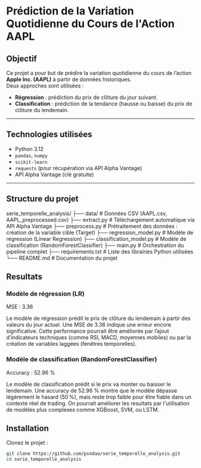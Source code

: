 # Prédiction de la Variation Quotidienne du Cours de l'Action AAPL



## Objectif

Ce projet a pour but de prédire la variation quotidienne du cours de l’action **Apple Inc. (AAPL)** à partir de données historiques.  
Deux approches sont utilisées :  
- **Régression** : prédiction du prix de clôture du jour suivant.
- **Classification** : prédiction de la tendance (hausse ou baisse) du prix de clôture du lendemain.

---

## Technologies utilisées

- Python 3.12
- `pandas`, `numpy`
- `scikit-learn`
- `requests` (pour récupération via API Alpha Vantage)
- API Alpha Vantage (clé gratuite)

---

## Structure du projet

serie_temporelle_analysis/
├── data/                      # Données CSV (AAPL.csv, AAPL_preprocessed.csv)
├── extract.py                 # Téléchargement automatique via API Alpha Vantage
├── preprocess.py              # Prétraitement des données : création de la variable cible (Target)
├── regression_model.py        # Modèle de régression (Linear Regression)
├── classification_model.py    # Modèle de classification (RandomForestClassifier)
├── main.py                    # Orchestration du pipeline complet
├── requirements.txt           # Liste des librairies Python utilisées
└── README.md                  # Documentation du projet

## Resultats
### Modèle de régression (LR)
MSE : 3.36

Le modèle de régression prédit le prix de clôture du lendemain à partir des valeurs du jour actuel.
Une MSE de 3.36 indique une erreur encore significative. Cette performance pourrait être améliorée par l’ajout d’indicateurs techniques (comme RSI, MACD, moyennes mobiles) ou par la création de variables laggées (fenêtres temporelles).

### Modèle de classification (RandomForestClassifier)
Accuracy : 52.96 %

Le modèle de classification prédit si le prix va monter ou baisser le lendemain.
Une accuracy de 52.96 % montre que le modèle dépasse légèrement le hasard (50 %), mais reste trop faible pour être fiable dans un contexte réel de trading. On pourrait améliorer les resultats par l'utilisation de modèles plus complexes comme XGBoost, SVM, ou LSTM.



## Installation

Clonez le projet :
```bash
git clone https://github.com/psndao/serie_temporelle_analysis.git
cd serie_temporelle_analysis

